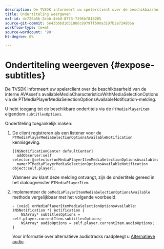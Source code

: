 ```yaml
---
description: De TVSDK informeert uw spelerclient over de beschikbaarheid van de interne AVAsset's availableMediaCharacteristicsWithMediaSelectionOptions via de PTMediaPlayerMediaSelectionOptionsAvailableNotification-melding.
title: Ondertiteling weergeven
exl-id: dc726a5b-2eab-4ebd-8773-7396bf818205
source-git-commit: be43bbbd1051886c8979ff590a3197b2a7249b6a
workflow-type: tm+mt
source-wordcount: '90'
ht-degree: 0%

---
```


# Ondertiteling weergeven {#expose-subtitles}

De TVSDK informeert uw spelerclient over de beschikbaarheid van de interne AVAsset&#39;s availableMediaCharacteristicsWithMediaSelectionOptions via de PTMediaPlayerMediaSelectionOptionsAvailableNotification-melding.

U hebt toegang tot de beschikbare ondertitels via de `PTMediaPlayerItem` eigendom `subtitlesOptions`.

Ondertiteling toegankelijk maken:

1. De client registreren als een listener voor de `PTMediaPlayerMediaSelectionOptionsAvailableNotification` kennisgeving.

   ```
   [[NSNotificationCenter defaultCenter]  
     addObserver:self selector:@selector(onMediaPlayerItemMediaSelectionOptionsAvailable:)  
     name:PTMediaPlayerMediaSelectionOptionsAvailableNotification object:self.player];
   ```

   Wanneer uw klant deze melding ontvangt, zijn de ondertitels gereed in het dialoogvenster `PTMediaPlayerItem`.
1. Implementeer de `onMediaPlayerItemMediaSelectionOptionsAvailable` methode vergelijkbaar met het volgende voorbeeld:

   ```
   - (void) onMediaPlayerItemMediaSelectionOptionsAvailable:(NSNotification *) notification { 
       NSArray* subtitlesOptions = self.player.currentItem.subtitlesOptions; 
       NSArray* audioOptions = self.player.currentItem.audioOptions; 
   }
   ```

   Voor informatie over alternatieve audiotracks raadpleegt u  [Alternatieve audio](../alternate-audio/c-psdk-ios-1.4-alternate-audio.md).
